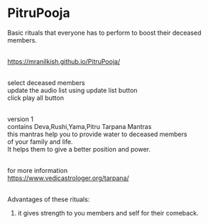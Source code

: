 # PitruPooja
Basic rituals that everyone has to perform to boost their deceased members.<br><br>

https://mranilkish.github.io/PitruPooja/<br><br>

select deceased members<br>
update the audio list using update list button <br>
click play all button<br><br>

version 1<br>
contains Deva,Rushi,Yama,Pitru Tarpana Mantras<br>
this mantras help you to provide water to deceased members <br>
of your family and life.<br>
It helps them to give a better position and power.<br><br>

for more information<br>
https://www.vedicastrologer.org/tarpana/<br><br>

Advantages of these rituals:<br>
1. it gives strength to you members and self for their comeback.<br>
